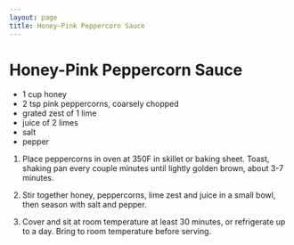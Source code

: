 ```yaml
---
layout: page
title: Honey-Pink Peppercorn Sauce
---
```


# Honey-Pink Peppercorn Sauce

+ 1 cup honey
+ 2 tsp pink peppercorns, coarsely chopped
+ grated zest of 1 lime
+ juice of 2 limes
+ salt
+ pepper

1. Place peppercorns in oven at 350F in skillet or baking sheet. Toast, shaking pan every couple minutes until lightly golden brown, about 3-7 minutes.

2. Stir together honey, peppercorns, lime zest and juice in a small bowl, then season with salt and pepper.

3. Cover and sit at room temperature at least 30 minutes, or refrigerate up to a day. Bring to room temperature before serving.
